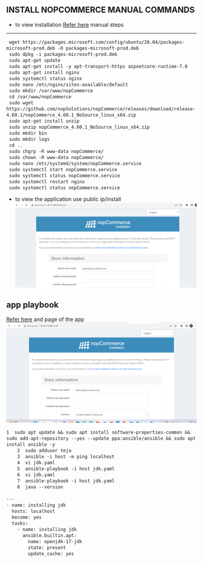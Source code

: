 INSTALL NOPCOMMERCE MANUAL COMMANDS
-----------------------------------
* to  view installation [Refer here](https://docs.nopcommerce.com/en/installation-and-upgrading/installing-nopcommerce/installing-on-linux.html)
manual steps
------------
```
 wget https://packages.microsoft.com/config/ubuntu/20.04/packages-microsoft-prod.deb -O packages-microsoft-prod.deb
 sudo dpkg -i packages-microsoft-prod.deb
 sudo apt-get update
 sudo apt-get install -y apt-transport-https aspnetcore-runtime-7.0
 sudo apt-get install nginx
 sudo systemctl status nginx
 sudo nano /etc/nginx/sites-available/default
 sudo mkdir /var/www/nopCommerce
 cd /var/www/nopCommerce
 sudo wget https://github.com/nopSolutions/nopCommerce/releases/download/release-4.60.1/nopCommerce_4.60.1_NoSource_linux_x64.zip
 sudo apt-get install unzip
 sudo unzip nopCommerce_4.60.1_NoSource_linux_x64.zip
 sudo mkdir bin
 sudo mkdir logs
 cd ..
 sudo chgrp -R www-data nopCommerce/
 sudo chown -R www-data nopCommerce/
 sudo nano /etc/systemd/system/nopCommerce.service
 sudo systemctl start nopCommerce.service
 sudo systemctl status nopCommerce.service
 sudo systemctl restart nginx
 sudo systemctl status nopCommerce.service

```
* to view the application use public ip/install
![Preview](nopcom(1).png)


app playbook
------------
[Refer here](https://github.com/Kiranteja623/ansible/blob/master/nopcom.yaml)
and page of the app
![Preview](nopcom2.png)



```
1  sudo apt update && sudo apt install software-properties-common && sudo add-apt-repository --yes --update ppa:ansible/ansible && sudo apt install ansible -y
    2  sudo adduser teja
    3  ansible -i host -m ping localhost
    4  vi jdk.yaml
    5  ansible-playbook -i host jdk.yaml
    6  vi jdk.yaml
    7  ansible-playbook -i host jdk.yaml
    8  java --version

---
- name: installing jdk
  hosts: localhost
  become: yes
  tasks:
    - name: installing jdk
      ansible.builtin.apt:
        name: openjdk-17-jdk
        state: present
        update_cache: yes

```

